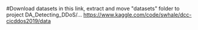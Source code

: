 #Download datasets in this link, extract and move "datasets" folder to project DA_Detecting_DDoS/...
https://www.kaggle.com/code/swhale/dcc-cicddos2019/data

